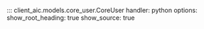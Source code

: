 ::: client_aic.models.core_user.CoreUser
    handler: python
    options:
      show_root_heading: true
      show_source: true
